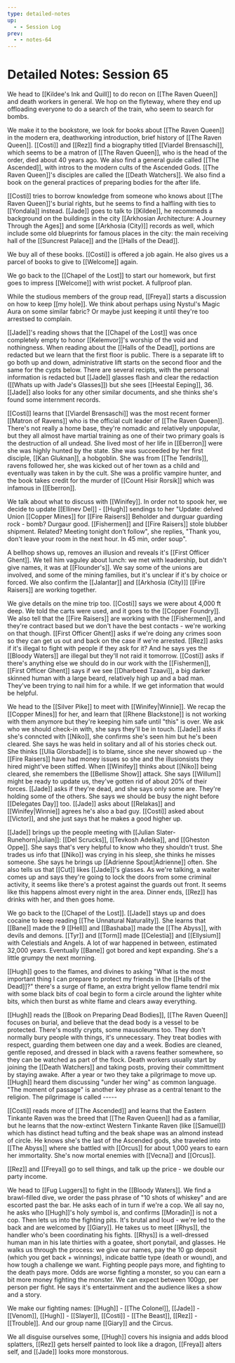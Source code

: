 ```yaml
---
type: detailed-notes
up:
  - - Session Log
prev:
  - - notes-64
---
```


# Detailed Notes: Session 65

We head to [[Kildee's Ink and Quill]] to do recon on [[The Raven Queen]] and death workers in general. We hop on the flyteway, where they end up offloading everyone to do a search of the train, who seem to search for bombs. 

We make it to the bookstore, we look for books about [[The Raven Queen]] in the modern era, deathworking introduction, brief history of [[The Raven Queen]]. [[Costi]] and [[Rez]] find a biography titled [[Viardel Brensaschi]], which seems to be a matron of [[The Raven Queen]], who is the head of the order, died about 40 years ago. We also find a general guide called [[The Ascended]], with intros to the modern cults of the Ascended Gods. [[The Raven Queen]]'s disciples are called the [[Death Watchers]]. We also find a book on the general practices of preparing bodies for the after life. 

[[Costi]] tries to borrow knowledge from someone who knows about [[The Raven Queen]]'s burial rights, but he seems to find a halfling with ties to [[Yondala]] instead. [[Jade]] goes to talk to [[Kildee]], he recommeds a background on the buildings in the city [[Arkhosian Architecture: A Journey Through the Ages]] and some [[Arkhosia (City)]] records as well, which include some old blueprints for famous places in the city:  the main receiving hall of the [[Suncrest Palace]] and the [[Halls of the Dead]]. 

We buy all of these books. [[Costi]] is offered a job again. He also gives us a parcel of books to give to [[Welcome]] again.

We go back to the [[Chapel of the Lost]] to start our homework, but first goes to impress [[Welcome]] with wrist pocket. A fullproof plan. 

While the studious members of the group read, [[Freya]] starts a discussion on how to keep [[my hole]]. We think about perhaps using Nystul's Magic Aura on some similar fabric? Or maybe just keeping it until they're too arrestsed to complain.

[[Jade]]'s reading shows that the [[Chapel of the Lost]] was once completely empty to honor [[Kelemvor]]'s worship of the void and nothingness. When reading about the [[Halls of the Dead]], portions are redacted but we learn that the first floor is public. There is a separate lift to go both up and down, administrative lift starts on the second floor and the same for the cypts below. There are several recipts, with the personal information is redacted but [[Jade]] glasses flash and clear the redaction ([[Whats up with Jade's Glasses]]) but she sees [[Heestal Eeping]], 36. [[Jade]] also looks for any other similar documents, and she thinks she's found some internment records. 

[[Costi]] learns that [[Viardel Brensaschi]] was the most recent former [[Matron of Ravens]] who is the official cult leader of [[The Raven Queen]]. There's not really a home base, they're nomadic and relatively unpopular, but they all almost have martial training as one of their two primary goals is the destruction of all undead. She lived most of her life in [[Eberron]] were she was highly hunted by the state. She was succeeded by her first disciple, [[Kan Gluknan]], a hobgoblin. She was from [[The Tendrils]], ravens followed her, she was kicked out of her town as a child and eventually was taken in by the cult. She was a prolific vampire hunter, and the book takes credit for the murder of [[Count Hisir Rorsik]] which was infamous in [[Eberron]]. 

We talk about what to discuss with [[Winifey]]. In order not to spook her, we decide to update [[Ellinev Del]] - [[Hugh]] sendings to her "Update: delved Union [[Copper Mines]] for [[Fire Raisers]] Beholder and durguar guarding rock - bomb? Durgaur good. [[Fishermen]] and [[Fire Raisers]] stole blubber shipment. Related? Meeting tonight don’t follow", she replies, "Thank you, don't leave your room in the next hour. In 45 min, order soup".

A bellhop shows up, removes an illusion and reveals it's [[First Officer Ghent]]. We tell him vaguley about lunch: we met with leadership, but didn't give names, it was at [[Flounder's]]. We say some of the unions are involved, and some of the mining families, but it's unclear if it's by choice or forced. We also confirm the [[Jalantar]] and [[Arkhosia (City)]] [[Fire Raisers]] are working together.

We give details on the mine trip too. [[Costi]] says we were about 4,000 ft deep. We told the carts were used, and it goes to the [[Copper Foundry]]. We also tell that the [[Fire Raisers]] are working with the [[Fishermen]], and they're contract based but we don't have the best contacts - we're working on that though. [[First Officer Ghent]] asks if we're doing any crimes soon so they can get us out and back on the case if we're arrested. [[Rez]] asks if it's illegal to fight with people if they ask for it? And he says yes the [[Bloody Waters]] are illegal but they'll not raid it tomorrow. [[Costi]] asks if there's anything else we should do in our work with the [[Fishermen]], [[First Officer Ghent]] says if we see [[Dharbeed Tzaavi]], a big darker skinned human with a large beard, relatively high up and a bad man. They've been trying to nail him for a while. If we get information that would be helpful. 

We head to the [[Silver Pike]] to meet with [[Winifey|Winnie]]. We recap the [[Copper Mines]] for her, and learn that [[Rhene Blackstone]] is not working with them anymore but they're keeping him safe until "this" is over. We ask who we should check-in with, she says they'll be in touch. [[Jade]] asks if she's conncted with [[Niko]], she confirms she's seen him but he's been cleared. She says he was held in solitary and all of his stories check out. She thinks [[Ulia Glorsbade]] is to blame, since she never showed up - the [[Fire Raisers]] have had money issues so she and the illusionsists they hired might've been stiffed. When [[Winifey]] thinks about [[Niko]] being cleared, she remembers the [[Bellisme Show]] attack. She says [[Willum]] might be ready to update us, they've gotten rid of about 20% of their forces. [[Jade]] asks if they're dead, and she says only some are. They're holding some of the others. She says we should be busy the night before [[Delegates Day]] too. [[Jade]] asks about [[Relakas]] and [[Winifey|Winnie]] agrees he's also a bad guy. [[Costi]] asked about [[Victor]], and she just says that he makes a good higher up. 

[[Jade]] brings up the people meeting with [[Julian Slater-Runehorn|Julian]]:  [[Del Scrucks]], [[Tevkosh Adelka]], and [[Gheston Oppe]]. She says that's very helpful to know who they shouldn't trust. She trades us info that [[Niko]] was crying in his sleep, she thinks he misses someone. She says he brings up [[Adrienne Spout|Adrienne]] often. She also tells us that [[Cut]] likes [[Jade]]'s glasses. As we're talking, a waiter comes up and says they're going to lock the doors from some criminal activity, it seems like there's a protest against the guards out front. It seems like this happens almost every night in the area. Dinner ends, [[Rez]] has drinks with her, and then goes home.

We go back to the [[Chapel of the Lost]]. [[Jade]] stays up and does cocaine to keep reading [[The Unnatural Naturality]]. She learns that [[Bane]] made the 9 [[Hell]] and [[Bashaba]] made the [[The Abyss]], with devils and demons. [[Tyr]] and [[Torm]] made [[Celestia]] and [[Ellysium]] with Celestials and Angels. A lot of war happened in between, estimated 32,000 years. Eventually [[Bane]] got bored and kept expanding. She's a little grumpy the next morning.

[[Hugh]] goes to the flames, and divines to  asking "What is the most important thing I can prepare to protect my friends in the [[Halls of the Dead]]?" there's a surge of flame, an extra bright yellow flame tendril mix with some black bits of coal begin to form a circle around the lighter white bits, which then burst as white flame and clears away everything. 

[[Hugh]] reads the [[Book on Preparing Dead Bodies]], [[The Raven Queen]] focuses on burial, and believe that the dead body is a vessel to be protected. There's mostly crypts, some mausoleums too. They don't normally bury people with things, it's unnecessary. They treat bodies with respect, guarding them between one day and a week. Bodies are cleaned, gentle reposed, and dressed in black with a ravens feather somewhere, so they can be watched as part of the flock. Death workers usually start by joining the [[Death Watchers]] and taking posts, proving their committment by staying awake. After a year or two they take a pilgrimage to move up. [[Hugh]] heard them discussing "under her wing" as common language. "The moment of passage" is another key phrase as a central tenant to the religion. The pilgrimage is called -----

[[Costi]] reads more of [[The Ascended]] and learns that the Eastern Tinkante Raven was the breed that [[The Raven Queen]] had as a familiar, but he learns that the now-extinct Western Tinkante Raven (like [[Samuel]]) which has distinct head tufting and the beak shape was an almond instead of circle. He knows she's the last of the Ascended gods, she traveled into [[The Abyss]] where she battled with [[Orcus]] for about 1,000 years to earn her immortality. She's now mortal enemies with [[Vecna]] and [[Orcus]]. 

[[Rez]] and [[Freya]] go to sell things, and talk up the price - we double our party income. 

We head to [[Fug Luggers]] to fight in the [[Bloody Waters]]. We find a brawl-filled dive, we order the pass phrase of "10 shots of whiskey" and are escorted past the bar. He asks each of in turn if we're a cop. We all say no, he asks who [[Hugh]]'s holy symbol is, and confirms [[Moradin]] is not a cop. Then lets us into the fighting pits. It's brutal and loud - we're led to the back and are welcomed by [[Giary]]. He takes us to meet [[Rhys]], the handler who's been coordinating his fights. [[Rhys]] is a well-dressed human man in his late thirties with a goatee, short ponytail, and glasses. He walks us through the process: we give our names, pay the 10 gp deposit (which you get back + winnings), indicate battle type (death or wound), and how tough a challenge we want. Fighting people pays more, and fighting to the death pays more. Odds are worse fighting a monster, so you can earn a bit more money fighting the monster. We can expect between 100gp, per person per fight. He says it's entertainment and the audience likes a show and a story. 

We make our fighting names: [[Hugh]] - [[The Colonel]], [[Jade]] - [[Venom]], [[Hugh]] - [[Slayer]], [[Costi]] - [[The Beast]], [[Rez]] - [[Trouble]]. And our group name [[Giary]] and the Circus. 

We all disguise ourselves some, [[Hugh]] covers his insignia and adds blood splatters, [[Rez]] gets herself painted to look like a dragon, [[Freya]] alters self, and [[Jade]] looks more monstorous. 





